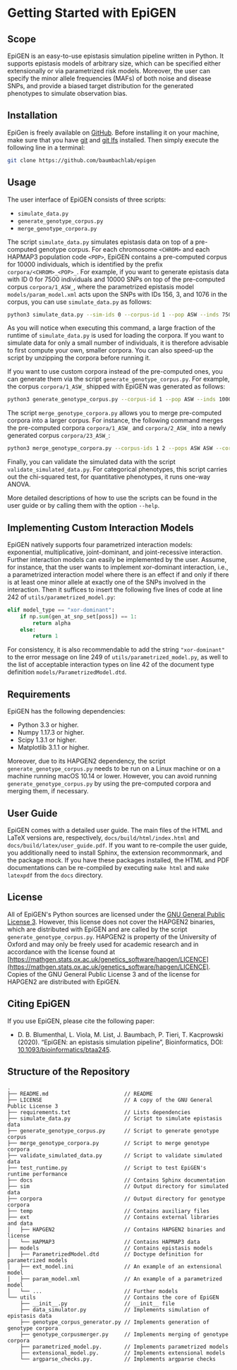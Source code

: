 # Getting Started with EpiGEN

## Scope

EpiGEN is an easy-to-use epistasis simulation pipeline written in Python. It supports epistasis models of arbitrary size, which can be specified either extensionally or via parametrized risk models. Moreover, the user can specify the minor allele frequencies (MAFs) of both noise and disease SNPs, and provide a biased target distribution for the generated phenotypes to simulate observation bias.

## Installation

EpiGen is freely available on [GitHub](https://github.com/baumbachlab/epigen). Before installing it on your machine, make sure that you have [git](https://git-scm.com/) and [git lfs](https://git-lfs.github.com/) installed. Then simply execute the following line in a terminal:

```sh
git clone https://github.com/baumbachlab/epigen
```

## Usage

The user interface of EpiGEN consists of three scripts:

- `simulate_data.py`
- `generate_genotype_corpus.py`
- `merge_genotype_corpora.py`

The script `simulate_data.py` simulates epistasis data on top of a pre-computed genotype corpus. For each chromosome `<CHROM>` and each HAPMAP3 population code `<POP>`, EpiGEN contains a pre-computed corpus for 10000 individuals, which is identified by the prefix `corpora/<CHROM>_<POP>_`. For example, if you want to generate epistasis data with ID 0 for 7500 individuals and 10000 SNPs on top of the pre-computed corpus `corpora/1_ASW_`, where the parametrized epistasis model `models/param_model.xml` acts upon the SNPs with IDs 156, 3, and 1076 in the corpus, you can use `simulate_data.py` as follows:

```sh
python3 simulate_data.py --sim-ids 0 --corpus-id 1 --pop ASW --inds 7500 --snps 10000 --disease-snps 156 3 1076 --model models/param_model.xml  
```

As you will notice when executing this command, a large fraction of the runtime of `simulate_data.py` is used for loading the corpora. If you want to simulate data for only a small number of individuals, it is therefore advisable to first compute your own, smaller corpora. You can also speed-up the script by unzipping the corpora before running it. 

If you want to use custom corpora instead of the pre-computed ones, you can generate them via the script `generate_genotype_corpus.py`. For example, the corpus `corpora/1_ASW_` shipped with EpiGEN was generated as follows:

```sh
python3 generate_genotype_corpus.py --corpus-id 1 --pop ASW --inds 10000 --chroms 1 --compress 
```

The script `merge_genotype_corpora.py` allows you to merge pre-computed corpora into a larger corpus. For instance, the following command merges the pre-computed corpora `corpora/1_ASW_` and `corpora/2_ASW_` into a newly generated corpus `corpora/23_ASW_`:

```sh
python3 merge_genotype_corpora.py --corpus-ids 1 2 --pops ASW ASW --corpus-id 23 --append SNPS
```

Finally, you can validate the simulated data with the script `validate_simulated_data.py`. For categorical phenotypes, this script carries out the chi-squared test, for quantitative phenotypes, it runs one-way ANOVA.

More detailed descriptions of how to use the scripts can be found in the user guide or by calling them with the option `--help`.

## Implementing Custom Interaction Models

EpiGEN natively supports four parametrized interaction models: exponential, multiplicative, joint-dominant, and joint-recessive interaction. Further interaction models can easily be implemented by the user. Assume, for instance, that the user wants to implement xor-dominant interaction, i.e., a parametrized interaction model where there is an effect if and only if there is at least one minor allele at exactly one of the SNPs involved in the interaction. Then it suffices to insert the following five lines of code at line 242 of `utils/parametrized_model.py`:

```py
elif model_type == "xor-dominant":
	if np.sum(gen_at_snp_set[poss]) == 1:
		return alpha
	else:
		return 1
```

For consistency, it is also recommendable to add the string `"xor-dominant"` to the error message on line 249 of `utils/parametrized_model.py`, as well to the list of acceptable interaction types on line 42 of the document type definition ``models/ParametrizedModel.dtd``.

## Requirements

EpiGEN has the following dependencies:

- Python 3.3 or higher.
- Numpy 1.17.3 or higher.
- Scipy 1.3.1 or higher.
- Matplotlib 3.1.1 or higher.

Moreover, due to its HAPGEN2 dependency, the script `generate_genotype_corpus.py` needs to be run on a Linux machine or on a machine running macOS 10.14 or lower. However, you can avoid running `generate_genotype_corpus.py` by using the pre-computed corpora and merging them, if necessary.

## User Guide

EpiGEN comes with a detailed user guide. The main files of the HTML and LaTeX versions are, respectively, `docs/build/html/index.html` and `docs/build/latex/user_guide.pdf`.  If you want to re-compile the user guide, you additionally need to install Sphinx, the extension recommonmark, and the package mock. If you have these packages installed, the HTML and PDF documentations can be re-compiled by executing `make html` and `make latexpdf` from the `docs` directory. 

## License

All of EpiGEN's Python sources are licensed under the [GNU General Public License 3](https://www.gnu.org/licenses/gpl-3.0.de.html). However, this license does not cover the HAPGEN2 binaries, which are distributed with EpiGEN and are called by the script `generate_genotype_corpus.py`. HAPGEN2 is property of the University of Oxford and may only be freely used for academic research and in accordance with the license found at [https://mathgen.stats.ox.ac.uk/genetics_software/hapgen/LICENCE](https://mathgen.stats.ox.ac.uk/genetics_software/hapgen/LICENCE). Copies of the GNU General Public License 3 and of the license for HAPGEN2 are distributed with EpiGEN.

## Citing EpiGEN

If you use EpiGEN, please cite the following paper:

- D. B. Blumenthal, L. Viola, M. List, J. Baumbach, P. Tieri, T. Kacprowski (2020). &ldquo;EpiGEN: an epistasis simulation pipeline&rdquo;, Bioinformatics, DOI: [10.1093/bioinformatics/btaa245](https://doi.org/10.1093/bioinformatics/btaa245).


## Structure of the Repository

```
.
├── README.md                        // README
├── LICENSE                          // A copy of the GNU General Public License 3
├── requirements.txt                 // Lists dependencies
├── simulate_data.py                 // Script to simulate epistasis data
├── generate_genotype_corpus.py      // Script to generate genotype corpus
├── merge_genotype_corpora.py        // Script to merge genotype corpora
├── validate_simulated_data.py       // Script to validate simulated data
├── test_runtime.py                  // Script to test EpiGEN's runtime performance
├── docs                             // Contains Sphinx documentation
├── sim                              // Output directory for simulated data
├── corpora                          // Output directory for genotype corpora
├── temp                             // Contains auxiliary files 
├── ext                              // Contains external libraries and data
│   ├── HAPGEN2                      // Contains HAPGEN2 binaries and license
│   └── HAPMAP3                      // Contains HAPMAP3 data
├── models                           // Contains epistasis models
│   ├── ParametrizedModel.dtd        // Doctype definition for parametrized models
│   ├── ext_model.ini                // An example of an extensional model
│   ├── param_model.xml              // An example of a parametrized model
│   └── ...                          // Further models
└── utils                            // Contains the core of EpiGEN
    ├── __init__.py                  // __init__ file
    ├── data_simulator.py            // Implements simulation of epistasis data
    ├── genotype_corpus_generator.py // Implements generation of genotype corpora
    ├── genotype_corpusmerger.py     // Implements merging of genotype corpora
    ├── parametrized_model.py.       // Implements parametrized models 
    ├── extensional_model.py.        // Implements extensional models
    └── argparse_checks.py.          // Implements argparse checks
```
